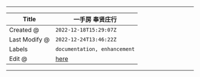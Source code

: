 -----

| Title         | 一手房 奉贤庄行                                        |
| ------------- | ----------------------------------------------- |
| Created @     | `2022-12-18T15:29:07Z`                          |
| Last Modify @ | `2022-12-24T13:46:22Z`                          |
| Labels        | `documentation, enhancement`                    |
| Edit @        | [here](https://github.com/junxnone/F/issues/42) |

-----

